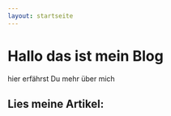```yaml
---
layout: startseite
---
```


# Hallo das ist mein Blog

hier erfährst Du mehr über mich


## Lies meine Artikel: 